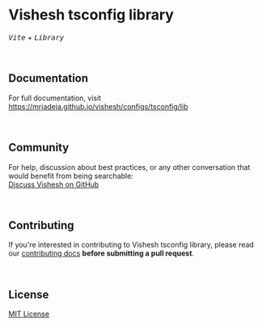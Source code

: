 # Vishesh tsconfig library

_<kbd>Vite</kbd> + <kbd>Library</kbd>_

<br />

## Documentation

For full documentation, visit https://mrjadeja.github.io/vishesh/configs/tsconfig/lib

<br />

## Community

For help, discussion about best practices, or any other conversation that would benefit from being searchable: <br />
[Discuss Vishesh on GitHub](https://github.com/mrjadeja/vishesh/discussions)

<br />

## Contributing

If you're interested in contributing to Vishesh tsconfig library, please read our [contributing docs](https://github.com/mrjadeja/vishesh/blob/main/src/packages/dev/tsconfig-lib/CONTRIBUTING.md) **before submitting a pull request**.

<br />

## License

[MIT License](https://github.com/mrjadeja/vishesh/blob/main/src/packages/dev/tsconfig-lib/LICENSE)

